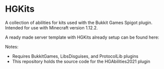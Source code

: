 # HGKits
A collection of abilities for kits used with the Bukkit Games Spigot plugin. Intended for use with Minecraft version 1.12.2.

A ready made server template with HGKits already setup can be found here:  

Notes:
  - Requires BukkitGames, LibsDisguises, and ProtocolLib plugins
  - This repository holds the source code for the HGAbilities2021 plugin
